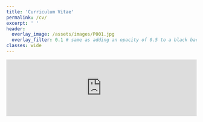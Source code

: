 ```yaml
---
title: 'Curriculum Vitae'
permalink: /cv/
excerpt: ' '
header:
  overlay_image: /assets/images/P001.jpg
  overlay_filter: 0.1 # same as adding an opacity of 0.5 to a black background
classes: wide
---
```


<embed src="https://carlasrebot.github.io/CSrebot.github.io/assets/files/cv_srebot.pdf" type="application/pdf" width="100%"/>
